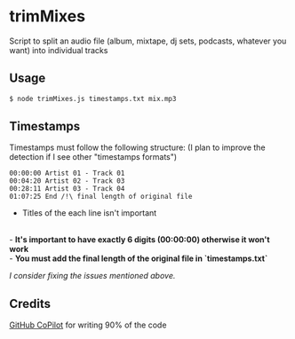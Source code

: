 # trimMixes

Script to split an audio file (album, mixtape, dj sets, podcasts, whatever you want) into individual tracks

## Usage

```bash
$ node trimMixes.js timestamps.txt mix.mp3
```
## Timestamps

Timestamps must follow the following structure:
(I plan to improve the detection if I see other "timestamps formats")

```
00:00:00 Artist 01 - Track 01
00:04:20 Artist 02 - Track 03
00:28:11 Artist 03 - Track 04
01:07:25 End /!\ final length of original file
```

- Titles of the each line isn't important
<br/>
- <b>It's important to have exactly 6 digits (00:00:00) otherwise it won't work</b>
<br />
- <b>You must add the final length of the original file in `timestamps.txt`</b>
</br>

<i>I consider fixing the issues mentioned above.</i>

## Credits

<a href="https://copilot.github.com/">GitHub CoPilot</a> for writing 90% of the code
